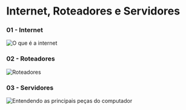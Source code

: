 # Internet, Roteadores e Servidores

### 01 - Internet

![O que é a internet](https://user-images.githubusercontent.com/56851943/188215904-49b11c59-7b89-44e4-8b53-628fb6d86816.png)


### 02 - Roteadores

![Roteadores](https://user-images.githubusercontent.com/56851943/188218514-f9f1ea46-d33a-42f8-b41c-6d2e75b9def0.png)


### 03 - Servidores

![Entendendo as principais peças do computador](https://user-images.githubusercontent.com/56851943/184430906-6c186f2f-c20e-44ba-8c2e-245d814e384c.png)
